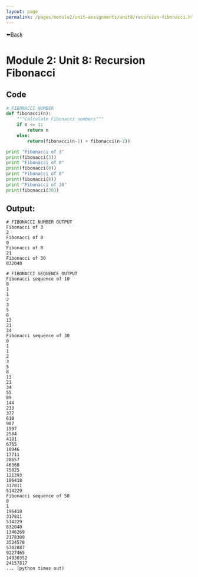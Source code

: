 ```yaml
---
layout: page
permalink: /pages/module2/unit-assignments/unit8/recursion-fibonacci.html
---
```


⬅️[Back](/pages/module2/unit-assignments/unit8/m2u8.html)

# Module 2: Unit 8: Recursion Fibonacci

## Code

```python
# FIBONACCI NUMBER
def fibonacci(n):
    """Calculate Fibonacci numbers"""
    if n <= 1:
        return n
    else:
        return(fibonacci(n-1) + fibonacci(n-2))

print "Fibonacci of 3"
print(fibonacci(3))
print "Fibonacci of 0"
print(fibonacci(0))
print "Fibonacci of 8"
print(fibonacci(8))
print "Fibonacci of 30"
print(fibonacci(30))

```

## Output:

```
# FIBONACCI NUMBER OUTPUT
Fibonacci of 3
2
Fibonacci of 0
0
Fibonacci of 8
21
Fibonacci of 30
832040

# FIBONACCI SEQUENCE OUTPUT
Fibonacci sequence of 10
0
1
1
2
3
5
8
13
21
34
Fibonacci sequence of 30
0
1
1
2
3
5
8
13
21
34
55
89
144
233
377
610
987
1597
2584
4181
6765
10946
17711
28657
46368
75025
121393
196418
317811
514229
Fibonacci sequence of 50
0
1
196418
317811
514229
832040
1346269
2178309
3524578
5702887
9227465
14930352
24157817
... (python times out)
```
